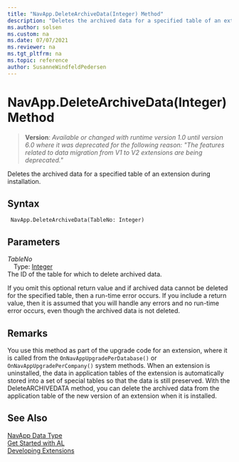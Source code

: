 ```yaml
---
title: "NavApp.DeleteArchiveData(Integer) Method"
description: "Deletes the archived data for a specified table of an extension during installation."
ms.author: solsen
ms.custom: na
ms.date: 07/07/2021
ms.reviewer: na
ms.tgt_pltfrm: na
ms.topic: reference
author: SusanneWindfeldPedersen
---
```

[//]: # (START>DO_NOT_EDIT)
[//]: # (IMPORTANT:Do not edit any of the content between here and the END>DO_NOT_EDIT.)
[//]: # (Any modifications should be made in the .xml files in the ModernDev repo.)
# NavApp.DeleteArchiveData(Integer) Method
> **Version**: _Available or changed with runtime version 1.0 until version 6.0 where it was deprecated for the following reason: "The features related to data migration from V1 to V2 extensions are being deprecated."_

Deletes the archived data for a specified table of an extension during installation.


## Syntax
```AL
 NavApp.DeleteArchiveData(TableNo: Integer)
```
## Parameters
*TableNo*  
&emsp;Type: [Integer](../integer/integer-data-type.md)  
The ID of the table for which to delete archived data.  



[//]: # (IMPORTANT: END>DO_NOT_EDIT)


If you omit this optional return value and if archived data cannot be deleted for the specified table, then a run-time error occurs. If you include a return value, then it is assumed that you will handle any errors and no run-time error occurs, even though the archived data is not deleted.  

## Remarks
You use this method as part of the upgrade code for an extension, where it is called from the `OnNavAppUpgradePerDatabase()` or `OnNavAppUpgradePerCompany()` system methods. When an extension is uninstalled, the data in application tables of the extension is automatically stored into a set of special tables so that the data is still preserved. With the DeleteARCHIVEDATA method, you can delete the archived data from the application table of the new version of an extension when it is installed.

## See Also
[NavApp Data Type](navapp-data-type.md)  
[Get Started with AL](../../devenv-get-started.md)  
[Developing Extensions](../../devenv-dev-overview.md)